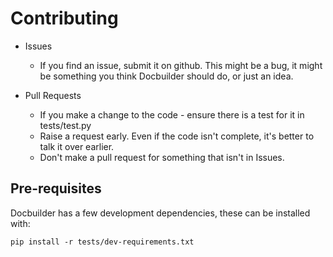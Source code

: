 # Contributing

* Issues
    * If you find an issue, submit it on github. This might be a bug, it might be something you think Docbuilder should do, or just an idea.

* Pull Requests
    * If you make a change to the code - ensure there is a test for it in tests/test.py
    * Raise a request early. Even if the code isn't complete, it's better to talk it over earlier.
    * Don't make a pull request for something that isn't in Issues.

## Pre-requisites

Docbuilder has a few development dependencies, these can be installed with:

```
pip install -r tests/dev-requirements.txt
```
